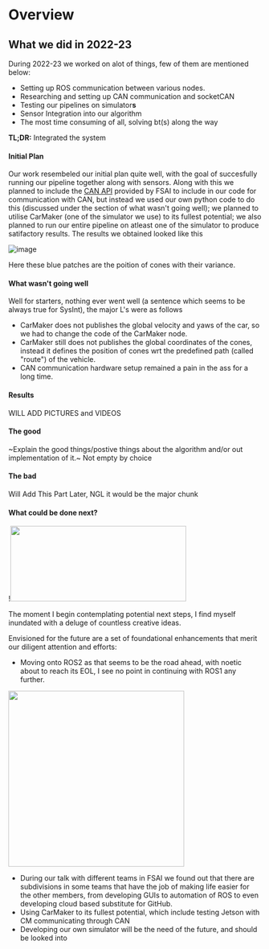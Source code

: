 # Overview

## What we did in 2022-23
During 2022-23 we worked on alot of things, few of them are mentioned below:

- Setting up ROS communication between various nodes.
- Researching and setting up CAN communication and socketCAN
- Testing our pipelines on simulator**s**
- Sensor Integration into our algorithm
- The most time consuming of all, solving bt(s) along the way 

**TL;DR:**
Integrated the system


#### Initial Plan 
Our work resembeled our initial plan quite well, with the goal of succesfully running our pipeline together along with sensors. Along with this we planned to include the [CAN API](https://github.com/FS-AI/FS-AI_API) provided by FSAI to include in our code for communication with CAN, but instead we used our own python code to do this (discussed under the section of what wasn't going well); we planned to utilise CarMaker (one of the simulator we use) to its fullest potential; we also planned to run our entire pipeline on atleast one of the simulator to produce satifactory results.
The results we obtained looked like this

![image](https://drive.google.com/uc?export=view&id=1CAciOBPM5S7dLc6VeeacMcb87uyFe_Rv)

Here these blue patches are the poition of cones with their variance.

#### What wasn't going well
Well for starters, nothing ever went well (a sentence which seems to be always true for SysInt), the major L's were as follows

-   CarMaker does not publishes the global velocity and yaws of the car, so we had to change the code of the CarMaker node.
-   CarMaker still does not publishes the global coordinates of the cones, instead it defines the position of cones wrt the predefined path (called "route") of the vehicle.
-   CAN communication hardware setup remained a pain in the ass for a long time.

#### Results
WILL ADD PICTURES and VIDEOS

#### The good
~Explain the good things/postive things about the algorithm and/or out implementation of it.~
Not empty by choice

#### The bad
Will Add This Part Later, NGL it would be the major chunk


#### What could be done next?
!<img src ="https://i.imgflip.com/7w3lae.jpg" width="350" height="150">

The moment I begin contemplating potential next steps, I find myself inundated with a deluge of countless creative ideas.

Envisioned for the future are a set of foundational enhancements that merit our diligent attention and efforts:

* Moving onto ROS2 as that seems to be the road ahead, with noetic about to reach its EOL, I see no point in continuing with ROS1 any further. 
<img src="https://global.discourse-cdn.com/business7/uploads/ros/original/2X/a/aba025618280e8de86c49ef47bac2b92523b395f.jpeg" width="350">

* During our talk with different teams in FSAI we found out that there are subdivisions in some teams that have the job of making life easier for the other members, from developing GUIs to automation of ROS to even developing cloud based substitute for GitHub.
* Using CarMaker to its fullest potential, which include testing Jetson with CM communicating through CAN
* Developing our own simulator will be the need of the future, and should be looked into
